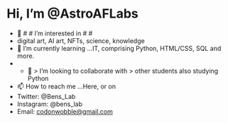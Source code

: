 # Hi, I’m @AstroAFLabs #
- 👀 # # I’m interested in # #
- digital art, AI art, NFTs, science, knowledge
- 🌱 I’m currently learning ...IT, comprising Python, HTML/CSS, SQL and more.
- - 💞️ > I’m looking to collaborate with > other students also studying Python
- 📫 How to reach me ...Here, or on 
- Twitter: @Bens_Lab
- Instagram: @bens_lab
- Email: codonwobble@gmail.com

<!---
AstroAFLabs/AstroAFLabs is a ✨ special ✨ repository because its `README.md` (this file) appears on your GitHub profile.
You can click the Preview link to take a look at your changes.
--->
